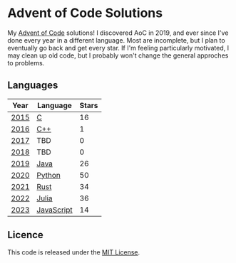 # Advent of Code Solutions

My [Advent of Code](https://adventofcode.com) solutions! I discovered AoC
in 2019, and ever since I've done every year in a different language. Most
are incomplete, but I plan to eventually go back and get every star. If I'm
feeling particularly motivated, I may clean up old code, but I probably
won't change the general approches to problems.

## Languages

|Year|Language|Stars|
|---|---|---|
|[2015](https://adventofcode.com/2015)|[C](https://en.wikipedia.org/wiki/C_(programming_language))|16|
|[2016](https://adventofcode.com/2016)|[C++](https://en.wikipedia.org/wiki/C++)|1|
|[2017](https://adventofcode.com/2017)|TBD|0|
|[2018](https://adventofcode.com/2018)|TBD|0|
|[2019](https://adventofcode.com/2019)|[Java](https://www.oracle.com/java/)|26|
|[2020](https://adventofcode.com/2020)|[Python](https://www.python.org)|50|
|[2021](https://adventofcode.com/2021)|[Rust](https://www.rust-lang.org)|34|
|[2022](https://adventofcode.com/2022)|[Julia](https://julialang.org)|36|
|[2023](https://adventofcode.com/2023)|[JavaScript](https://en.wikipedia.org/wiki/JavaScript)|14|

## Licence

This code is released under the [MIT License](LICENSE.txt).
